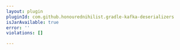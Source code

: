 ```yaml
---
layout: plugin
pluginId: com.github.honourednihilist.gradle-kafka-deserializers
isJarAvailable: true
error: ''
violations: []

---
```

